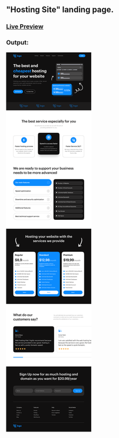 ## "Hosting Site" landing page.
### [Live Preview](https://landing-page-two-html-css.netlify.app/)
### Output:
![Output](./Assets/output.png)
